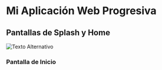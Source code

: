 # Mi Aplicación Web Progresiva

## Pantallas de Splash y Home
![Texto Alternativo](https://i.ibb.co/y43MRx1/SPLASH.png)


### Pantalla de Inicio


